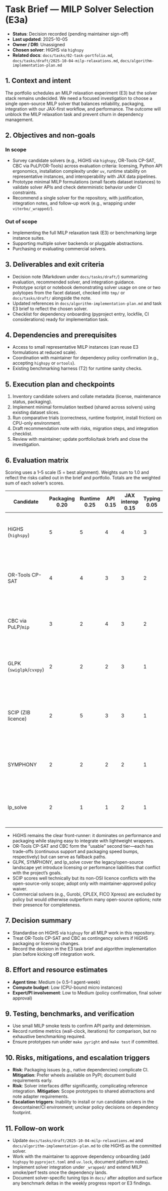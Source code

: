 # Task Brief — MILP Solver Selection (E3a)

- **Status**: Decision recorded (pending maintainer sign-off)
- **Last updated**: 2025-10-05
- **Owner / DRI**: Unassigned
- **Chosen solver**: HiGHS via `highspy`
- **Related docs**: `docs/tasks/02-task-portfolio.md`,
  `docs/tasks/draft/2025-10-04-milp-relaxations.md`, `docs/algorithm-implementation-plan.md`

## 1. Context and intent

The portfolio schedules an MILP relaxation experiment (E3) but the solver stack remains undecided.
We need a focused investigation to choose a single open-source MILP solver that balances
reliability, packaging, integration with our JAX-first workflow, and performance. The outcome will
unblock the MILP relaxation task and prevent churn in dependency management.

## 2. Objectives and non-goals

### In scope

- Survey candidate solvers (e.g., HiGHS via `highspy`, OR-Tools CP-SAT, CBC via PuLP/OR-Tools)
  across evaluation criteria: licensing, Python API ergonomics, installation complexity under `uv`,
  runtime stability on representative instances, and interoperability with JAX data pipelines.
- Prototype minimal MILP formulations (small facets dataset instances) to validate solver APIs and
  check deterministic behavior under CI constraints.
- Recommend a single solver for the repository, with justification, integration notes, and follow-up
  work (e.g., wrapping under `viterbo/_wrapped/`).

### Out of scope

- Implementing the full MILP relaxation task (E3) or benchmarking large instance suites.
- Supporting multiple solver backends or pluggable abstractions.
- Purchasing or evaluating commercial solvers.

## 3. Deliverables and exit criteria

- Decision note (Markdown under `docs/tasks/draft/`) summarizing evaluation, recommended solver, and
  integration guidance.
- Prototype script or notebook demonstrating solver usage on one or two polytopes from the facet
  dataset, checked into `tmp/` or `docs/tasks/draft/` alongside the note.
- Updated references in `docs/algorithm-implementation-plan.md` and task E3 brief to reflect the
  chosen solver.
- Checklist for dependency onboarding (pyproject entry, lockfile, CI considerations) ready for
  implementation task.

## 4. Dependencies and prerequisites

- Access to small representative MILP instances (can reuse E3 formulations at reduced scale).
- Coordination with maintainer for dependency policy confirmation (e.g., accepting `highspy` or
  `ortools`).
- Existing benchmarking harness (T2) for runtime sanity checks.

## 5. Execution plan and checkpoints

1. Inventory candidate solvers and collate metadata (license, maintenance status, packaging).
2. Implement minimal formulation testbed (shared across solvers) using existing dataset slices.
3. Run comparative trials (correctness, runtime footprint, install friction) on CPU-only
   environment.
4. Draft recommendation note with risks, migration steps, and integration checklist.
5. Review with maintainer; update portfolio/task briefs and close the investigation.

## 6. Evaluation matrix

Scoring uses a 1–5 scale (5 = best alignment). Weights sum to 1.0 and reflect the risks called out
in the brief and portfolio. Totals are the weighted sum of each solver’s scores.

| Candidate                | Packaging 0.20 | Runtime 0.25 | API 0.15 | JAX interop 0.15 | Typing 0.05 | Licensing 0.10 | Determinism 0.10 | Weighted total | Notes                                                                         |
| ------------------------ | -------------- | ------------ | -------- | ---------------- | ----------- | -------------- | ---------------- | -------------- | ----------------------------------------------------------------------------- |
| HiGHS (`highspy`)        | 5              | 5            | 4        | 4                | 3           | 5              | 4                | **4.50**       | MIT licence, manylinux wheels, mature simplex/MIP routines.                   |
| OR-Tools CP-SAT          | 4              | 4            | 3        | 3                | 2           | 4              | 3                | **3.50**       | Strong on integer-heavy models; weaker support for continuous relaxations.    |
| CBC via PuLP/`mip`       | 3              | 2            | 4        | 3                | 2           | 4              | 4                | **3.05**       | Friendly Python wrappers; performance tails off on dense MILPs.               |
| GLPK (`swiglpk`/`cvxpy`) | 2              | 2            | 2        | 3                | 1           | 1              | 4                | **2.20**       | GPL licensing complicates redistribution; slower on mixed-integer workloads.  |
| SCIP (ZIB licence)       | 2              | 5            | 3        | 3                | 1           | 1              | 4                | **3.10**       | Excellent solver tech but non-OSI licence imposes non-commercial restriction. |
| SYMPHONY                 | 2              | 2            | 2        | 2                | 1           | 3              | 3                | **2.15**       | Build-from-source flow; sparse ecosystem support and lower performance.       |
| lp_solve                 | 2              | 1            | 1        | 2                | 1           | 3              | 4                | **1.85**       | Legacy solver; limited API ergonomics and scalability.                        |

- HiGHS remains the clear front-runner: it dominates on performance and packaging while staying easy
  to integrate with lightweight wrappers.
- OR-Tools CP-SAT and CBC form the “usable” second tier—each has trade-offs (continuous support and
  packaging speed bumps, respectively) but can serve as fallback paths.
- GLPK, SYMPHONY, and lp_solve cover the legacy/open-source landscape yet introduce licensing or
  performance liabilities that conflict with the project’s goals.
- SCIP scores well technically but its non-OSI licence conflicts with the open-source-only scope;
  adopt only with maintainer-approved policy waiver.
- Commercial solvers (e.g., Gurobi, CPLEX, FICO Xpress) are excluded by policy but would otherwise
  outperform many open-source options; note their presence for completeness.

## 7. Decision summary

- Standardise on HiGHS via `highspy` for all MILP work in this repository.
- Treat OR-Tools CP-SAT and CBC as contingency solvers if HiGHS packaging or licensing changes.
- Record the decision in the E3 task brief and algorithm implementation plan before kicking off
  integration work.

## 8. Effort and resource estimates

- **Agent time**: Medium (≈ 0.5–1 agent-week)
- **Compute budget**: Low (CPU-bound micro instances)
- **Expert/PI involvement**: Low to Medium (policy confirmation, final solver approval)

## 9. Testing, benchmarks, and verification

- Use small MILP smoke tests to confirm API parity and determinism.
- Record runtime metrics (wall-clock, iterations) for comparison, but no exhaustive benchmarking
  required.
- Ensure prototypes run under `make pyright` and `make test` if committed.

## 10. Risks, mitigations, and escalation triggers

- **Risk**: Packaging issues (e.g., native dependencies) complicate CI. **Mitigation**: Prefer
  wheels available on PyPI; document build requirements early.
- **Risk**: Solver interfaces differ significantly, complicating reference integration.
  **Mitigation**: Scope prototypes to shared abstractions and note adapter requirements.
- **Escalation triggers**: Inability to install or run candidate solvers in the devcontainer/CI
  environment; unclear policy decisions on dependency footprint.

## 11. Follow-on work

- Update `docs/tasks/draft/2025-10-04-milp-relaxations.md` and
  `docs/algorithm-implementation-plan.md` to cite HiGHS as the committed solver.
- Work with the maintainer to approve dependency onboarding (add `highspy` to `pyproject.toml` and
  `uv.lock`, document platform notes).
- Implement solver integration under `_wrapped/` and extend MILP smoke/perf tests once the
  dependency lands.
- Document solver-specific tuning tips in `docs/` after adoption and surface any benchmark deltas in
  the weekly progress report or E3 findings.
